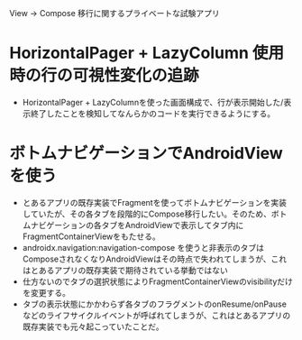 View → Compose 移行に関するプライベートな試験アプリ

# HorizontalPager + LazyColumn 使用時の行の可視性変化の追跡
- HorizontalPager + LazyColumnを使った画面構成で、行が表示開始した/表示終了したことを検知してなんらかのコードを実行できるようにする。

# ボトムナビゲーションでAndroidViewを使う
- とあるアプリの既存実装でFragmentを使ってボトムナビゲーションを実装していたが、その各タブを段階的にCompose移行したい。そのため、ボトムナビゲーションの各タブをAndroidViewで表示してタブ内にFragmentContainerViewをもたせる。
- androidx.navigation:navigation-compose を使うと非表示のタブはComposeされなくなりAndroidViewはその時点で失われてしまうが、これはとあるアプリの既存実装で期待されている挙動ではない
- 仕方ないのでタブの選択状態によりFragmentContainerViewのvisibilityだけを変更する。
- タブの表示状態にかかわらず各タブのフラグメントのonResume/onPauseなどのライフサイクルイベントが呼ばれてしまうが、これはとあるアプリの既存実装でも元々起こっていたことだ。
